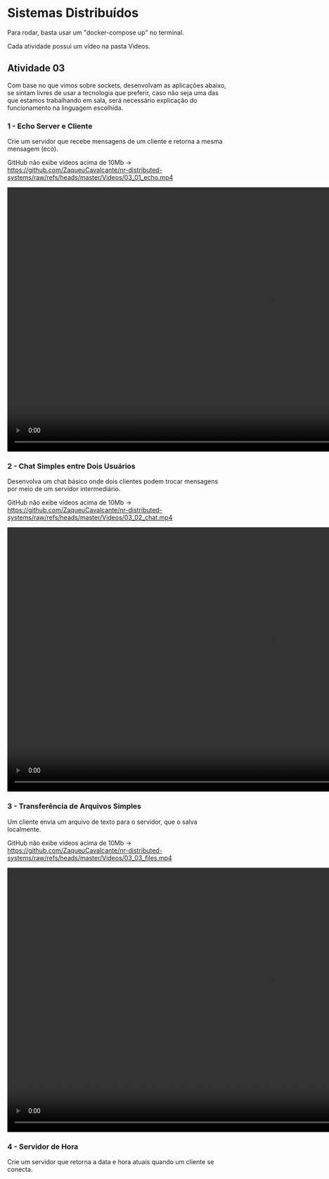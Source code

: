 # Sistemas Distribuídos

Para rodar, basta usar um "docker-compose up" no terminal.

Cada atividade possui um vídeo na pasta Videos.

## Atividade 03

Com base no que vimos sobre sockets, desenvolvam as aplicações abaixo, se sintam livres de usar a tecnologia que preferir, caso não seja uma das que estamos trabalhando em sala, será necessário explicação do funcionamento na linguagem escolhida.

### 1 - Echo Server e Cliente
Crie um servidor que recebe mensagens de um cliente e retorna a mesma mensagem (eco).

GitHub não exibe vídeos acima de 10Mb -> https://github.com/ZaqueuCavalcante/nr-distributed-systems/raw/refs/heads/master/Videos/03_01_echo.mp4

<p align="center">
  <video src="./Videos/03_01_echo.mp4" height="600" style="display: block; margin: 0 auto" />
</p>

### 2 - Chat Simples entre Dois Usuários
Desenvolva um chat básico onde dois clientes podem trocar mensagens por meio de um servidor intermediário.

GitHub não exibe vídeos acima de 10Mb -> https://github.com/ZaqueuCavalcante/nr-distributed-systems/raw/refs/heads/master/Videos/03_02_chat.mp4

<p align="center">
  <video src="./Videos/03_02_chat.mp4" height="600" style="display: block; margin: 0 auto" />
</p>

### 3 - Transferência de Arquivos Simples
Um cliente envia um arquivo de texto para o servidor, que o salva localmente.

GitHub não exibe vídeos acima de 10Mb -> https://github.com/ZaqueuCavalcante/nr-distributed-systems/raw/refs/heads/master/Videos/03_03_files.mp4

<p align="center">
  <video src="./Videos/03_03_files.mp4" height="600" style="display: block; margin: 0 auto" />
</p>


### 4 - Servidor de Hora
Crie um servidor que retorna a data e hora atuais quando um cliente se conecta.
